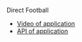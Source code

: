 
Direct Football

- [Video of application](https://www.youtube.com/watch?v=jB6MgtuU9Xs)
- [API of application](https://www.api-football.com)

